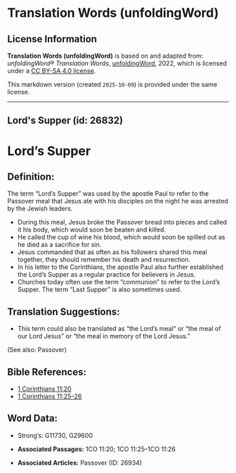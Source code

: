# Translation Words (unfoldingWord)

## License Information

**Translation Words (unfoldingWord)** is based on and adapted from: _unfoldingWord® Translation Words_, [unfoldingWord](https://unfoldingword.org/utw), 2022, which is licensed under a [CC BY-SA 4.0 license](https://creativecommons.org/licenses/by-sa/4.0/legalcode.en).

This markdown version (created `2025-10-09`) is provided under the same license.



--------------------------------

## Lord's Supper (id: 26832)

Lord’s Supper
=============

Definition:
-----------

The term “Lord’s Supper” was used by the apostle Paul to refer to the Passover meal that Jesus ate with his disciples on the night he was arrested by the Jewish leaders.

* During this meal, Jesus broke the Passover bread into pieces and called it his body, which would soon be beaten and killed.
* He called the cup of wine his blood, which would soon be spilled out as he died as a sacrifice for sin.
* Jesus commanded that as often as his followers shared this meal together, they should remember his death and resurrection.
* In his letter to the Corinthians, the apostle Paul also further established the Lord’s Supper as a regular practice for believers in Jesus.
* Churches today often use the term “communion” to refer to the Lord’s Supper. The term “Last Supper” is also sometimes used.

Translation Suggestions:
------------------------

* This term could also be translated as “the Lord’s meal” or “the meal of our Lord Jesus” or “the meal in memory of the Lord Jesus.”

(See also: Passover)

Bible References:
-----------------

* [1 Corinthians 11:20](https://ref.ly/1Cor11:20)
* [1 Corinthians 11:25–26](https://ref.ly/1Cor11:25-1Cor11:26)

Word Data:
----------

* Strong’s: G11730, G29600

* **Associated Passages:** 1CO 11:20; 1CO 11:25–1CO 11:26
* **Associated Articles:** Passover (ID: 26934)

